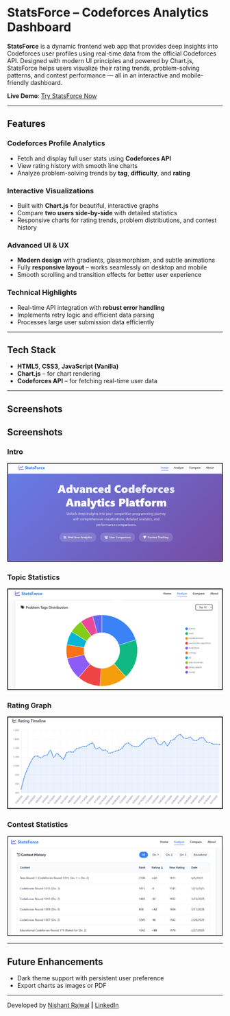# StatsForce – Codeforces Analytics Dashboard

**StatsForce** is a dynamic frontend web app that provides deep insights into Codeforces user profiles using real-time data from the official Codeforces API. Designed with modern UI principles and powered by Chart.js, StatsForce helps users visualize their rating trends, problem-solving patterns, and contest performance — all in an interactive and mobile-friendly dashboard.

**Live Demo**: [Try StatsForce Now](https://nishantrajwal.github.io/StatsForce/)

---

## Features

### Codeforces Profile Analytics
- Fetch and display full user stats using **Codeforces API**
- View rating history with smooth line charts
- Analyze problem-solving trends by **tag**, **difficulty**, and **rating**

### Interactive Visualizations
- Built with **Chart.js** for beautiful, interactive graphs
- Compare **two users side-by-side** with detailed statistics
- Responsive charts for rating trends, problem distributions, and contest history

### Advanced UI & UX
- **Modern design** with gradients, glassmorphism, and subtle animations
- Fully **responsive layout** – works seamlessly on desktop and mobile
- Smooth scrolling and transition effects for better user experience

### Technical Highlights
- Real-time API integration with **robust error handling**
- Implements retry logic and efficient data parsing
- Processes large user submission data efficiently

---

## Tech Stack

- **HTML5**, **CSS3**, **JavaScript (Vanilla)**
- **Chart.js** – for chart rendering
- **Codeforces API** – for fetching real-time user data

---

## Screenshots

## Screenshots

### Intro
![StatsForce Intro](https://github.com/nishantrajwal/StatsForce/blob/master/css/assests/StatsForce%20Intro.png?raw=true)

### Topic Statistics
![StatsForce Topic Stats](https://github.com/nishantrajwal/StatsForce/blob/master/css/assests/StatsForce%20Topic%20Stats.png?raw=true)

### Rating Graph
![StatsForce Rating Graph](https://github.com/nishantrajwal/StatsForce/blob/master/css/assests/StatsForce%20Rating%20Graph.png?raw=true)

### Contest Statistics
![StatsForce Contest Stats](https://github.com/nishantrajwal/StatsForce/blob/master/css/assests/StatsForce%20Contest%20Stats.png?raw=true)



---

## Future Enhancements
- Dark theme support with persistent user preference
- Export charts as images or PDF

---

Developed by [Nishant Rajwal](mailto:nishantrajwal@gmail.com) **|** [LinkedIn](https://www.linkedin.com/in/nishant-rajwal-9bb5a7342/)


